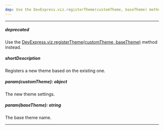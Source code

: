 ```yaml
---
dep: Use the DevExpress.viz.registerTheme(customTheme, baseTheme) method instead.
---
```

---
##### deprecated
Use the [DevExpress.viz.registerTheme(customTheme, baseTheme)](/api-reference/50%20Common/utils/viz/3%20Methods/registerTheme(customTheme_baseTheme).md '/Documentation/ApiReference/Common/Utils/viz/Methods/#registerThemecustomTheme_baseTheme') method instead.

##### shortDescription
Registers a new theme based on the existing one.

##### param(customTheme): object
The new theme settings.

##### param(baseTheme): string
The base theme name.

---
